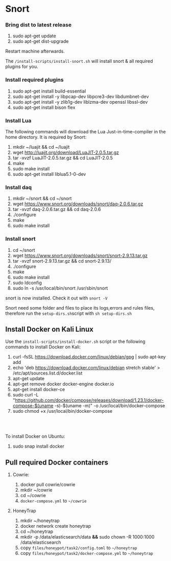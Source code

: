 # Snort

### Bring dist to latest release

1. sudo apt-get update
2. sudo apt-get dist-upgrade

Restart machine afterwards.

The `/install-scripts/install-snort.sh` will install snort & all required plugins for you.

### Install required plugins

1. sudo apt-get install build-essential
2. sudo apt-get install -y libpcap-dev libpcre3-dev libdumbnet-dev
3. sudo apt-get install -y zlib1g-dev liblzma-dev openssl libssl-dev
4. sudo apt-get install bison flex

### Install Lua

The following commands will download the Lua Just-in-time-compiler in the home directory. It is required by Snort:

1. mkdir ~/luajit && cd  ~/luajit
2. wget http://luajit.org/download/LuaJIT-2.0.5.tar.gz
3. tar -xvzf LuaJIT-2.0.5.tar.gz && cd LuaJIT-2.0.5
4. make
5. sudo make install
6. sudo apt-get install liblua5.1-0-dev


### Install daq

1. mkdir ~/snort && cd ~/snort
2. wget https://www.snort.org/downloads/snort/daq-2.0.6.tar.gz
3. tar -xvzf daq-2.0.6.tar.gz && cd daq-2.0.6
4. ./configure
5. make
6. sudo make install

### Install snort

1. cd ~/snort
2. wget https://www.snort.org/downloads/snort/snort-2.9.13.tar.gz
3. tar -xvzf snort-2.9.13.tar.gz && cd snort-2.9.13/
4. ./configure
5. make
6. sudo make install
7. sudo ldconfig
8. sudo ln -s /usr/local/bin/snort /usr/sbin/snort

snort is now installed. Check it out with `snort -V`

Snort need some folder and files to place its logs,errors and rules files, therefore run the `setup-dirs.sh`script with `sh setup-dirs.sh`

## Install Docker on Kali Linux

Use the `install-scripts/install-docker.sh` script or the following commands to install Docker on Kali:

1. curl -fsSL https://download.docker.com/linux/debian/gpg | sudo apt-key add
2. echo 'deb https://download.docker.com/linux/debian stretch stable' > /etc/apt/sources.list.d/docker.list
3. apt-get update
4. apt-get remove docker docker-engine docker.io
5. apt-get install docker-ce
6. sudo curl -L "https://github.com/docker/compose/releases/download/1.23.1/docker-compose-$(uname -s)-$(uname -m)" -o /usr/local/bin/docker-compose
7. sudo chmod +x /usr/local/bin/docker-compose

<br><br>

To install Docker on Ubuntu:
1. sudo snap install docker



## Pull required Docker containers

1. Cowrie:
   1. docker pull cowrie/cowrie
   2. mkdir ~/cowrie
   3. cd ~/cowrie
   4. `docker-compose.yml` to `~/cowrie`
   
2. HoneyTrap
   1. mkdir ~/honeytrap
   2. docker network create honeytrap
   3. cd ~/honeytrap
   4. mkdir -p /data/elasticsearch/data **&&** sudo chown -R 1000:1000 /data/elasticsearch
   5. copy `files/honeypot/task2/config.toml` to `~/honeytrap`
   6. copy `files/honeypot/task2/docker-compose.yml` to `~/honeytrap`
